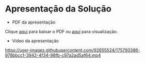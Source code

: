 # Apresentação da Solução

- PDF da apresentação

Clique [aqui](https://github.com/ICEI-PUC-Minas-PMV-ADS/REDOM-PET/files/8985720/pdf-apresentacao-redom-pet.pdf) para baixar o PDF ou [aqui](https://cdn.discordapp.com/attachments/557400688918003712/990400465109909504/pdf-apresentacao-redom-pet.pdf) para visualização.


- Vídeo da apresentação

https://user-images.githubusercontent.com/92655524/175793386-978bbcc1-3942-4f34-98fb-c97a2ad5af64.mp4

